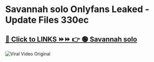 
 # Savannah solo Onlyfans Leaked - Update Files 330ec

## <h2><a href="https://clipsfans.com/Savannah_solo&ref=git">🔗 Click to LINKS ⏩⏩ 👉 🟢 Savannah solo </a></h2>

<a href="https://clipsfans.com/Savannah_solo&ref=git" rel="nofollow" data-target="animated-image.originalLink"><img src="https://i.ibb.co.com/xMMVF88/686577567.gif" alt="Viral Video Original" style="max-width: 100%; display: inline-block;" data-target="animated-image.originalImage"></a>


